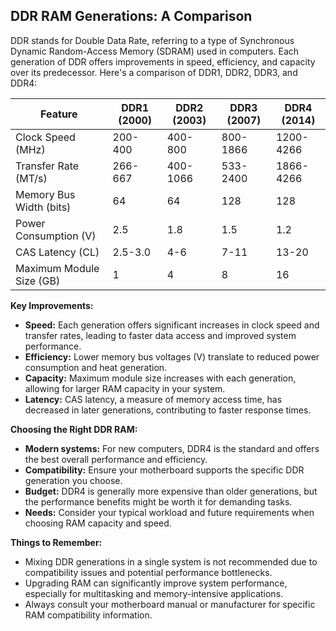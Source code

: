 ## DDR RAM Generations: A Comparison

DDR stands for Double Data Rate, referring to a type of Synchronous Dynamic Random-Access Memory (SDRAM) used in computers. Each generation of DDR offers improvements in speed, efficiency, and capacity over its predecessor. Here's a comparison of DDR1, DDR2, DDR3, and DDR4:

|Feature|DDR1 (2000)|DDR2 (2003)|DDR3 (2007)|DDR4 (2014)|
|---|---|---|---|---|
|Clock Speed (MHz)|200-400|400-800|800-1866|1200-4266|
|Transfer Rate (MT/s)|266-667|400-1066|533-2400|1866-4266|
|Memory Bus Width (bits)|64|64|128|128|
|Power Consumption (V)|2.5|1.8|1.5|1.2|
|CAS Latency (CL)|2.5-3.0|4-6|7-11|13-20|
|Maximum Module Size (GB)|1|4|8|16|

**Key Improvements:**

- **Speed:** Each generation offers significant increases in clock speed and transfer rates, leading to faster data access and improved system performance.
- **Efficiency:** Lower memory bus voltages (V) translate to reduced power consumption and heat generation.
- **Capacity:** Maximum module size increases with each generation, allowing for larger RAM capacity in your system.
- **Latency:** CAS latency, a measure of memory access time, has decreased in later generations, contributing to faster response times.

**Choosing the Right DDR RAM:**

- **Modern systems:** For new computers, DDR4 is the standard and offers the best overall performance and efficiency.
- **Compatibility:** Ensure your motherboard supports the specific DDR generation you choose.
- **Budget:** DDR4 is generally more expensive than older generations, but the performance benefits might be worth it for demanding tasks.
- **Needs:** Consider your typical workload and future requirements when choosing RAM capacity and speed.

**Things to Remember:**

- Mixing DDR generations in a single system is not recommended due to compatibility issues and potential performance bottlenecks.
- Upgrading RAM can significantly improve system performance, especially for multitasking and memory-intensive applications.
- Always consult your motherboard manual or manufacturer for specific RAM compatibility information.